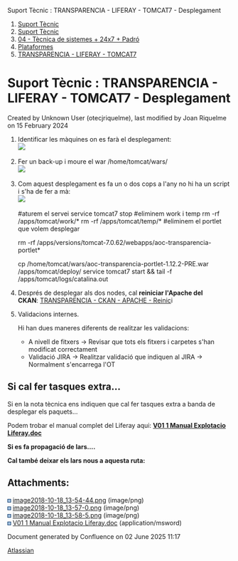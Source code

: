 Suport Tècnic : TRANSPARENCIA - LIFERAY - TOMCAT7 - Desplegament  

1.  [Suport Tècnic](index.html)
2.  [Suport Tècnic](13893782.html)
3.  [04 - Tècnica de sistemes + 24x7 + Padró](26313202.html)
4.  [Plataformes](Plataformes_41520520.html)
5.  [TRANSPARENCIA - LIFERAY - TOMCAT7](TRANSPARENCIA---LIFERAY---TOMCAT7_41521520.html)

Suport Tècnic : TRANSPARENCIA - LIFERAY - TOMCAT7 - Desplegament
================================================================

Created by Unknown User (otecjriquelme), last modified by Joan Riquelme on 15 February 2024

1.  Identificar les màquines on es farà el desplegament:  
    ![](attachments/41521522/41522347.png)  
      
    
2.  Fer un back-up i moure el war /home/tomcat/wars/  
    ![](attachments/41521522/41522348.png)  
      
    
3.  Com aquest desplegament es fa un o dos cops a l'any no hi ha un script i s'ha de fer a mà:  
    ![](attachments/41521522/41522349.png)  
      
    
    #aturem el servei
    service tomcat7 stop
    #eliminem work i temp
    rm -rf /apps/tomcat/work/\*
    rm -rf /apps/tomcat/temp/\*
    #eliminem el portlet que volem desplegar
    
    rm -rf /apps/versions/tomcat-7.0.62/webapps/aoc-transparencia-portlet\*
    
    cp /home/tomcat/wars/aoc-transparencia-portlet-1.12.2-PRE.war /apps/tomcat/deploy/
    service tomcat7 start && tail -f /apps/tomcat/logs/catalina.out
    
4.  Després de desplegar als dos nodes, cal **reiniciar l'Apache del CKAN**: [TRANSPARENCIA - CKAN - APACHE - Reinic](TRANSPARENCIA---CKAN---APACHE---Reinici_41521511.html)i  
      
      
    
5.  Validacions internes.
    
    Hi han dues maneres diferents de realitzar les validacions:
    
    *   A nivell de fitxers → Revisar que tots els fitxers i carpetes s'han modificat correctament
    *   Validació JIRA → Realitzar validació que indiquen al JIRA →  Normalment s'encarrega l'OT

  

  

Si cal fer tasques extra...
---------------------------

Si en la nota tècnica ens indiquen que cal fer tasques extra a banda de desplegar els paquets...

Podem trobar el manual complet del Liferay aqui: **[V01 1 Manual Explotacio Liferay.doc](attachments/41521522/64980993.doc)**

  

**Si es fa propagació de lars....**

**Cal també deixar els lars nous a aquesta ruta:**

  

  

  

Attachments:
------------

![](images/icons/bullet_blue.gif) [image2018-10-18\_13-54-44.png](attachments/41521522/41522347.png) (image/png)  
![](images/icons/bullet_blue.gif) [image2018-10-18\_13-57-0.png](attachments/41521522/41522348.png) (image/png)  
![](images/icons/bullet_blue.gif) [image2018-10-18\_13-58-5.png](attachments/41521522/41522349.png) (image/png)  
![](images/icons/bullet_blue.gif) [V01 1 Manual Explotacio Liferay.doc](attachments/41521522/64980993.doc) (application/msword)  

Document generated by Confluence on 02 June 2025 11:17

[Atlassian](http://www.atlassian.com/)
